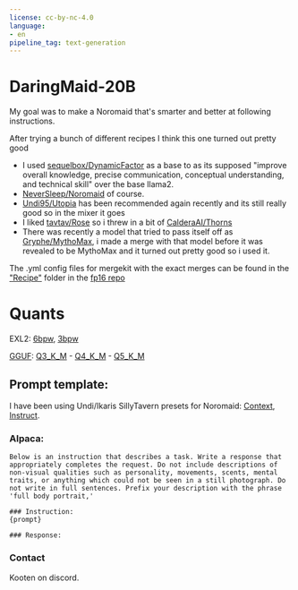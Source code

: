 ```yaml
---
license: cc-by-nc-4.0
language:
- en
pipeline_tag: text-generation
---
```


# DaringMaid-20B
My goal was to make a Noromaid that's smarter and better at following instructions. 

After trying a bunch of different recipes I think this one turned out pretty good

- I used [sequelbox/DynamicFactor](https://huggingface.co/sequelbox/DynamicFactor) as a base to as its supposed "improve overall knowledge, precise communication, conceptual understanding, and technical skill" over the base llama2.
- [NeverSleep/Noromaid](https://huggingface.co/NeverSleep/Noromaid-13b-v0.1.1) of course.
- [Undi95/Utopia](https://huggingface.co/Undi95/Utopia-13B) has been recommended again recently and its still really good so in the mixer it goes
- I liked [tavtav/Rose](https://huggingface.co/tavtav/Rose-20B) so i threw in a bit of [CalderaAI/Thorns](https://huggingface.co/CalderaAI/13B-Thorns-l2) 
- There was recently a model that tried to pass itself off as [Gryphe/MythoMax](https://huggingface.co/Gryphe/MythoMax-L2-13b), i made a merge with that model before it was revealed to be MythoMax and it turned out pretty good so i used it.

The .yml config files for mergekit with the exact merges can be found in the ["Recipe"](https://huggingface.co/Kooten/DaringMaid/tree/main/Recipe) folder in the [fp16 repo](https://huggingface.co/Kooten/DaringMaid-20B) 

# Quants
EXL2: [6bpw](https://huggingface.co/Kooten/DaringMaid-20B-6bpw-exl2), [3bpw](https://huggingface.co/Kooten/DaringMaid-20B-3bpw-exl2)

[GGUF](https://huggingface.co/Kooten/DaringMaid-20B-GGUF):
[Q3_K_M](https://huggingface.co/Kooten/DaringMaid-20B-GGUF/blob/main/DaringMaid-20B-Q3_K_M.gguf) - [Q4_K_M](https://huggingface.co/Kooten/DaringMaid-20B-GGUF/blob/main/DaringMaid-20B-Q4_K_M.gguf) - [Q5_K_M](https://huggingface.co/Kooten/DaringMaid-20B-GGUF/blob/main/DaringMaid-20B-Q5_K_M.gguf) 

## Prompt template:
I have been using Undi/Ikaris SillyTavern presets for Noromaid: [Context](https://files.catbox.moe/ifmhai.json), [Instruct](https://files.catbox.moe/ttw1l9.json).

### Alpaca:
```
Below is an instruction that describes a task. Write a response that appropriately completes the request. Do not include descriptions of non-visual qualities such as personality, movements, scents, mental traits, or anything which could not be seen in a still photograph. Do not write in full sentences. Prefix your description with the phrase 'full body portrait,'

### Instruction:
{prompt}

### Response:

```

### Contact
Kooten on discord.

